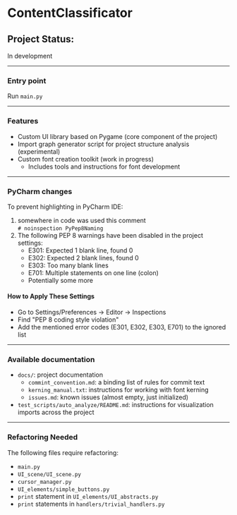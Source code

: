 # ContentClassificator

## Project Status:
In development

---

### Entry point
Run `main.py`

---

### Features
- Custom UI library based on Pygame (core component of the project)
- Import graph generator script for project structure analysis (experimental)
- Custom font creation toolkit (work in progress)
  - Includes tools and instructions for font development

---

### PyCharm changes
To prevent highlighting in PyCharm IDE:
1) somewhere in code was used this comment  
 `# noinspection PyPep8Naming`
2) The following PEP 8 warnings have been disabled in the project settings:
   - E301: Expected 1 blank line, found 0
   - E302: Expected 2 blank lines, found 0
   - E303: Too many blank lines
   - E701: Multiple statements on one line (colon)
   - Potentially some more

#### How to Apply These Settings
- Go to Settings/Preferences → Editor → Inspections
- Find "PEP 8 coding style violation"
- Add the mentioned error codes (E301, E302, E303, E701) to the ignored list

---

### Available documentation

- `docs/`: project documentation
  - `commint_convention.md`: a binding list of rules for commit text
  - `kerning_manual.txt`: instructions for working with font kerning
  - `issues.md`: known issues (almost empty, just initialized)
- `test_scripts/auto_analyze/README.md`: instructions for visualization imports across the project

---

### Refactoring Needed
   The following files require refactoring:
   - `main.py`
   - `UI_scene/UI_scene.py`
   - `cursor_manager.py`
   - `UI_elements/simple_buttons.py`
   - `print` statement in `UI_elements/UI_abstracts.py`
   - `print` statements in `handlers/trivial_handlers.py`
